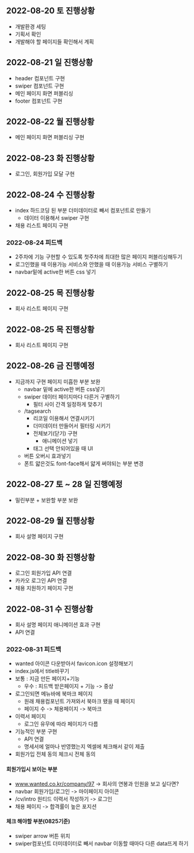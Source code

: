 ## 2022-08-20 토 진행상황
+ 개발환경 세팅
+ 기획서 확인
+ 개발해야 할 페이지들 확인해서 계획

## 2022-08-21 일 진행상황
+ header 컴포넌트 구현
+ swiper 컴포넌트 구현
+ 메인 페이지 화면 퍼블리싱
+ footer 컴포넌트 구현

## 2022-08-22 월 진행상황
+ 메인 페이지 화면 퍼블리싱 구현

## 2022-08-23 화 진행상황
+ 로그인, 회원가입 모달 구현

## 2022-08-24 수 진행상황
+ index 하드코딩 된 부분 더미데이터로 빼서 컴포넌트로 만들기
    + 데이터 이용해서 swiper 구현
+ 채용 리스트 페이지 구현
### 2022-08-24 피드백
+ 2주차에 기능 구현할 수 있도록 첫주차에 최대한 많은 페이지 퍼블리싱해두기
+ 로그인했을 때 이용가능 서비스와 안했을 때 이용가능 서비스 구별하기
+ navbar밑에 active한 버튼 css 넣기

## 2022-08-25 목 진행상황
+ 회사 리스트 페이지 구현

## 2022-08-25 목 진행상황
+ 회사 리스트 페이지 구현

## 2022-08-26 금 진행예정
+ 지금까지 구현 페이지 미흡한 부분 보완
    + navbar 밑에 active한 버튼 css넣기
    + swiper 데이터 페이지마다 다른거 구별하기
        + 필터 사이 간격 일정하게 맞추기
    + /tagsearch
        + 리코일 이용해서 연결시키기
        + 더미데이터 만들어서 필터링 시키기
        + 전체보기(닫기) 구현
            + 애니메이션 넣기
        + 태그 선택 안되어있을 때 UI
    + 버튼 오버시 효과넣기
    + 폰트 얇은것도 font-face해서 얇게 써야되는 부분 변경

## 2022-08-27 토 ~ 28 일 진행예정
+ 밀린부분 + 보완할 부분 보완

## 2022-08-29 월 진행상황
+ 회사 설명 페이지 구현

## 2022-08-30 화 진행상황
+ 로그인 회원가입 API 연결
+ 카카오 로그인 API 연결
+ 채용 지원하기 페이지 구현

## 2022-08-31 수 진행상황
+ 회사 설명 페이지 애니메이션 효과 구현
+ API 연결

### 2022-08-31 피드백
+ wanted 아이콘 다운받아서 favicon.icon 설정해보기
+ index.js에서 title바꾸기
+ 보통 : 지금 만든 페이지+기능
    + 우수 : 피드백 받은페이지 + 기능 -> 중상
+ 로그인되면 메뉴바에 북마크 페이지
    + 원래 채용컴포넌트 가져와서 북마크 됐을 때 페이지
    + 페이지 수 -> 체용페이지 -> 북마크
+ 이력서 페이지
    + 로그인 유무에 따라 페이지가 다름
+ 기능적인 부분 구현
    + API 연결
    + 명세서에 얼마나 반영했는지 엑셀에 체크해서 같이 제출
+ 회원가입 전체 동의 체크시 전체 동의

#### 회원가입시 보이는 부분
+ www.wanted.co.kr/company/97 -> 회사의 연봉과 인원을 보고 싶다면?
+ navbar 회원가입/로그인 -> 마이페이지 아이콘
+ /cv/intro 원티드 이력서 작성하기 -> 로그인
+ 채용 페이지 -> 합격률이 높은 포지션

#### 체크 해야할 부분(0825기준)
+ swiper arrow 버튼 위치
+ swiper컴포넌트 더미데이터로 빼서 navbar 이동할 때마다 다른 data뜨게 하기